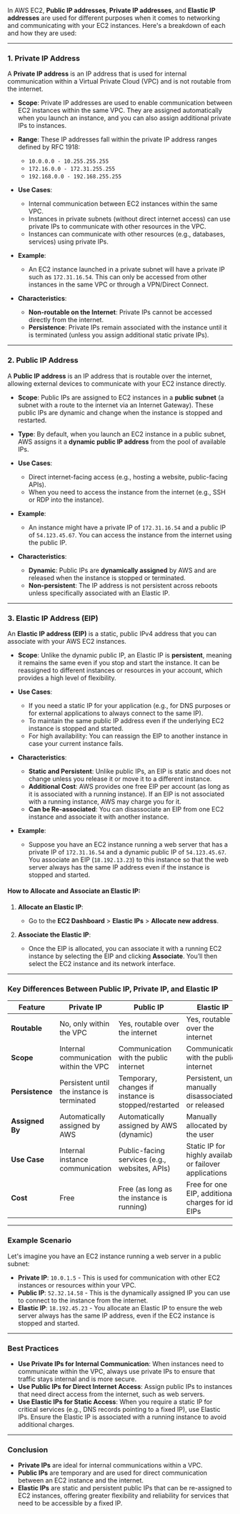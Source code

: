 In AWS EC2, **Public IP addresses**, **Private IP addresses**, and **Elastic IP addresses** are used for different purposes when it comes to networking and communicating with your EC2 instances. Here's a breakdown of each and how they are used:

---

### 1. **Private IP Address**

A **Private IP address** is an IP address that is used for internal communication within a Virtual Private Cloud (VPC) and is not routable from the internet.

- **Scope**: Private IP addresses are used to enable communication between EC2 instances within the same VPC. They are assigned automatically when you launch an instance, and you can also assign additional private IPs to instances.
  
- **Range**: These IP addresses fall within the private IP address ranges defined by RFC 1918:
  - `10.0.0.0 - 10.255.255.255`
  - `172.16.0.0 - 172.31.255.255`
  - `192.168.0.0 - 192.168.255.255`

- **Use Cases**:
  - Internal communication between EC2 instances within the same VPC.
  - Instances in private subnets (without direct internet access) can use private IPs to communicate with other resources in the VPC.
  - Instances can communicate with other resources (e.g., databases, services) using private IPs.

- **Example**: 
  - An EC2 instance launched in a private subnet will have a private IP such as `172.31.16.54`. This can only be accessed from other instances in the same VPC or through a VPN/Direct Connect.

- **Characteristics**:
  - **Non-routable on the Internet**: Private IPs cannot be accessed directly from the internet.
  - **Persistence**: Private IPs remain associated with the instance until it is terminated (unless you assign additional static private IPs).

---

### 2. **Public IP Address**

A **Public IP address** is an IP address that is routable over the internet, allowing external devices to communicate with your EC2 instance directly.

- **Scope**: Public IPs are assigned to EC2 instances in a **public subnet** (a subnet with a route to the internet via an Internet Gateway). These public IPs are dynamic and change when the instance is stopped and restarted.

- **Type**: By default, when you launch an EC2 instance in a public subnet, AWS assigns it a **dynamic public IP address** from the pool of available IPs.

- **Use Cases**:
  - Direct internet-facing access (e.g., hosting a website, public-facing APIs).
  - When you need to access the instance from the internet (e.g., SSH or RDP into the instance).

- **Example**:
  - An instance might have a private IP of `172.31.16.54` and a public IP of `54.123.45.67`. You can access the instance from the internet using the public IP.

- **Characteristics**:
  - **Dynamic**: Public IPs are **dynamically assigned** by AWS and are released when the instance is stopped or terminated.
  - **Non-persistent**: The IP address is not persistent across reboots unless specifically associated with an Elastic IP.

---

### 3. **Elastic IP Address (EIP)**

An **Elastic IP address (EIP)** is a static, public IPv4 address that you can associate with your AWS EC2 instances.

- **Scope**: Unlike the dynamic public IP, an Elastic IP is **persistent**, meaning it remains the same even if you stop and start the instance. It can be reassigned to different instances or resources in your account, which provides a high level of flexibility.

- **Use Cases**:
  - If you need a static IP for your application (e.g., for DNS purposes or for external applications to always connect to the same IP).
  - To maintain the same public IP address even if the underlying EC2 instance is stopped and started.
  - For high availability: You can reassign the EIP to another instance in case your current instance fails.

- **Characteristics**:
  - **Static and Persistent**: Unlike public IPs, an EIP is static and does not change unless you release it or move it to a different instance.
  - **Additional Cost**: AWS provides one free EIP per account (as long as it is associated with a running instance). If an EIP is not associated with a running instance, AWS may charge you for it.
  - **Can be Re-associated**: You can disassociate an EIP from one EC2 instance and associate it with another instance.

- **Example**:
  - Suppose you have an EC2 instance running a web server that has a private IP of `172.31.16.54` and a dynamic public IP of `54.123.45.67`. You associate an EIP (`18.192.13.23`) to this instance so that the web server always has the same IP address even if the instance is stopped and started.

#### **How to Allocate and Associate an Elastic IP**:

1. **Allocate an Elastic IP**:
   - Go to the **EC2 Dashboard** > **Elastic IPs** > **Allocate new address**.

2. **Associate the Elastic IP**:
   - Once the EIP is allocated, you can associate it with a running EC2 instance by selecting the EIP and clicking **Associate**. You’ll then select the EC2 instance and its network interface.

---

### **Key Differences Between Public IP, Private IP, and Elastic IP**

| Feature                  | **Private IP**                                    | **Public IP**                                    | **Elastic IP**                                 |
|--------------------------|---------------------------------------------------|--------------------------------------------------|------------------------------------------------|
| **Routable**              | No, only within the VPC                           | Yes, routable over the internet                  | Yes, routable over the internet                |
| **Scope**                 | Internal communication within the VPC             | Communication with the public internet           | Communication with the public internet         |
| **Persistence**           | Persistent until the instance is terminated       | Temporary, changes if instance is stopped/restarted | Persistent, until manually disassociated or released |
| **Assigned By**           | Automatically assigned by AWS                     | Automatically assigned by AWS (dynamic)          | Manually allocated by the user                 |
| **Use Case**              | Internal instance communication                   | Public-facing services (e.g., websites, APIs)    | Static IP for highly available or failover applications |
| **Cost**                  | Free                                              | Free (as long as the instance is running)        | Free for one EIP, additional charges for idle EIPs |

---

### **Example Scenario**

Let's imagine you have an EC2 instance running a web server in a public subnet:

- **Private IP**: `10.0.1.5` - This is used for communication with other EC2 instances or resources within your VPC.
- **Public IP**: `52.32.14.58` - This is the dynamically assigned IP you can use to connect to the instance from the internet.
- **Elastic IP**: `18.192.45.23` - You allocate an Elastic IP to ensure the web server always has the same IP address, even if the EC2 instance is stopped and started.

---

### **Best Practices**

- **Use Private IPs for Internal Communication**: When instances need to communicate within the VPC, always use private IPs to ensure that traffic stays internal and is more secure.
- **Use Public IPs for Direct Internet Access**: Assign public IPs to instances that need direct access from the internet, such as web servers.
- **Use Elastic IPs for Static Access**: When you require a static IP for critical services (e.g., DNS records pointing to a fixed IP), use Elastic IPs. Ensure the Elastic IP is associated with a running instance to avoid additional charges.

---

### **Conclusion**

- **Private IPs** are ideal for internal communications within a VPC.
- **Public IPs** are temporary and are used for direct communication between an EC2 instance and the internet.
- **Elastic IPs** are static and persistent public IPs that can be re-assigned to EC2 instances, offering greater flexibility and reliability for services that need to be accessible by a fixed IP.
